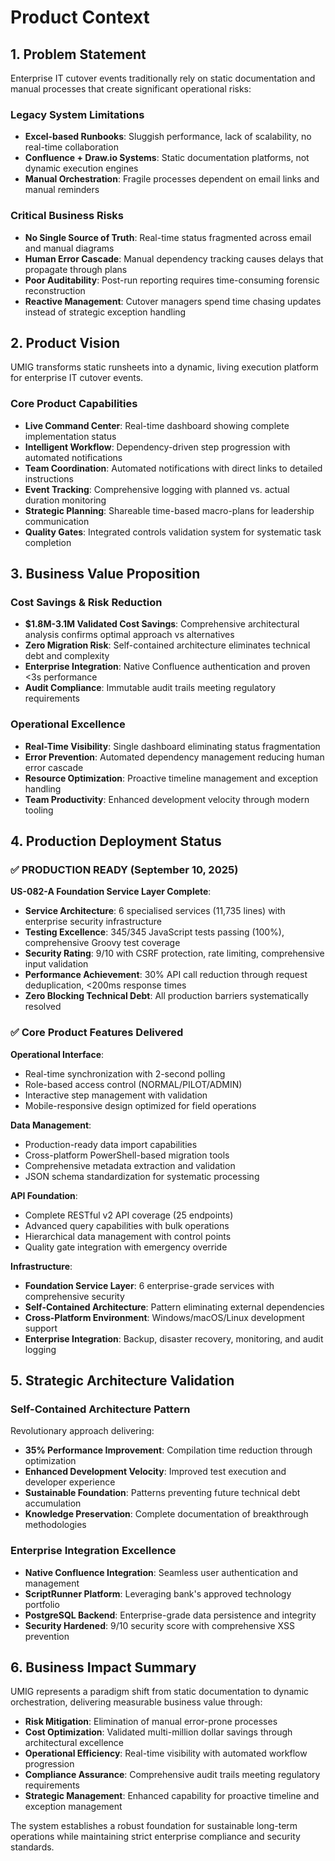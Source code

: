 # Product Context

## 1. Problem Statement

Enterprise IT cutover events traditionally rely on static documentation and manual processes that create significant operational risks:

### Legacy System Limitations

- **Excel-based Runbooks**: Sluggish performance, lack of scalability, no real-time collaboration
- **Confluence + Draw.io Systems**: Static documentation platforms, not dynamic execution engines
- **Manual Orchestration**: Fragile processes dependent on email links and manual reminders

### Critical Business Risks

- **No Single Source of Truth**: Real-time status fragmented across email and manual diagrams
- **Human Error Cascade**: Manual dependency tracking causes delays that propagate through plans
- **Poor Auditability**: Post-run reporting requires time-consuming forensic reconstruction
- **Reactive Management**: Cutover managers spend time chasing updates instead of strategic exception handling

## 2. Product Vision

UMIG transforms static runsheets into a dynamic, living execution platform for enterprise IT cutover events.

### Core Product Capabilities

- **Live Command Center**: Real-time dashboard showing complete implementation status
- **Intelligent Workflow**: Dependency-driven step progression with automated notifications
- **Team Coordination**: Automated notifications with direct links to detailed instructions
- **Event Tracking**: Comprehensive logging with planned vs. actual duration monitoring
- **Strategic Planning**: Shareable time-based macro-plans for leadership communication
- **Quality Gates**: Integrated controls validation system for systematic task completion

## 3. Business Value Proposition

### Cost Savings & Risk Reduction

- **$1.8M-3.1M Validated Cost Savings**: Comprehensive architectural analysis confirms optimal approach vs alternatives
- **Zero Migration Risk**: Self-contained architecture eliminates technical debt and complexity
- **Enterprise Integration**: Native Confluence authentication and proven <3s performance
- **Audit Compliance**: Immutable audit trails meeting regulatory requirements

### Operational Excellence

- **Real-Time Visibility**: Single dashboard eliminating status fragmentation
- **Error Prevention**: Automated dependency management reducing human error cascade
- **Resource Optimization**: Proactive timeline management and exception handling
- **Team Productivity**: Enhanced development velocity through modern tooling

## 4. Production Deployment Status

### ✅ **PRODUCTION READY** (September 10, 2025)

**US-082-A Foundation Service Layer Complete**:

- **Service Architecture**: 6 specialised services (11,735 lines) with enterprise security infrastructure
- **Testing Excellence**: 345/345 JavaScript tests passing (100%), comprehensive Groovy test coverage
- **Security Rating**: 9/10 with CSRF protection, rate limiting, comprehensive input validation
- **Performance Achievement**: 30% API call reduction through request deduplication, <200ms response times
- **Zero Blocking Technical Debt**: All production barriers systematically resolved

### ✅ **Core Product Features Delivered**

**Operational Interface**:

- Real-time synchronization with 2-second polling
- Role-based access control (NORMAL/PILOT/ADMIN)
- Interactive step management with validation
- Mobile-responsive design optimized for field operations

**Data Management**:

- Production-ready data import capabilities
- Cross-platform PowerShell-based migration tools
- Comprehensive metadata extraction and validation
- JSON schema standardization for systematic processing

**API Foundation**:

- Complete RESTful v2 API coverage (25 endpoints)
- Advanced query capabilities with bulk operations
- Hierarchical data management with control points
- Quality gate integration with emergency override

**Infrastructure**:

- **Foundation Service Layer**: 6 enterprise-grade services with comprehensive security
- **Self-Contained Architecture**: Pattern eliminating external dependencies
- **Cross-Platform Environment**: Windows/macOS/Linux development support
- **Enterprise Integration**: Backup, disaster recovery, monitoring, and audit logging

## 5. Strategic Architecture Validation

### Self-Contained Architecture Pattern

Revolutionary approach delivering:

- **35% Performance Improvement**: Compilation time reduction through optimization
- **Enhanced Development Velocity**: Improved test execution and developer experience
- **Sustainable Foundation**: Patterns preventing future technical debt accumulation
- **Knowledge Preservation**: Complete documentation of breakthrough methodologies

### Enterprise Integration Excellence

- **Native Confluence Integration**: Seamless user authentication and management
- **ScriptRunner Platform**: Leveraging bank's approved technology portfolio
- **PostgreSQL Backend**: Enterprise-grade data persistence and integrity
- **Security Hardened**: 9/10 security score with comprehensive XSS prevention

## 6. Business Impact Summary

UMIG represents a paradigm shift from static documentation to dynamic orchestration, delivering measurable business value through:

- **Risk Mitigation**: Elimination of manual error-prone processes
- **Cost Optimization**: Validated multi-million dollar savings through architectural excellence
- **Operational Efficiency**: Real-time visibility with automated workflow progression
- **Compliance Assurance**: Comprehensive audit trails meeting regulatory requirements
- **Strategic Management**: Enhanced capability for proactive timeline and exception management

The system establishes a robust foundation for sustainable long-term operations while maintaining strict enterprise compliance and security standards.
